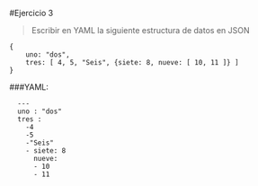 #Ejercicio 3
>Escribir en YAML la siguiente estructura de datos en JSON

```
{
	uno: "dos",
	tres: [ 4, 5, "Seis", {siete: 8, nueve: [ 10, 11 ]} ]
}
```

  ###YAML:
```
  ---
  uno : "dos"
  tres :
    -4
    -5
    -"Seis"
    - siete: 8
      nueve:
      - 10
      - 11
```